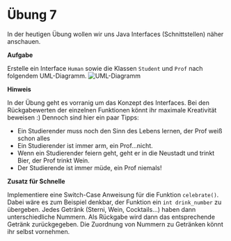 # Übung 7

In der heutigen Übung wollen wir uns Java Interfaces (Schnittstellen) näher anschauen.

**Aufgabe**

Erstelle ein Interface `Human` sowie die Klassen `Student` und `Prof` nach folgendem UML-Diagramm.
![UML-Diagramm](https://raw.githubusercontent.com/morpfl/javakurs/master/exercises/javaKurs2.png)

**Hinweis**

In der Übung geht es vorranig um das Konzept des Interfaces. Bei den Rückgabewerten der einzelnen Funktionen könnt ihr maximale Kreativität beweisen :) Dennoch sind hier ein paar Tipps:
- Ein Studierender muss noch den Sinn des Lebens lernen, der Prof weiß schon alles
- Ein Studierender ist immer arm, ein Prof...nicht.
- Wenn ein Studierender feiern geht, geht er in die Neustadt und trinkt Bier, der Prof trinkt Wein.
- Der Studierende ist immer müde, ein Prof niemals!

**Zusatz für Schnelle**

Implementiere eine Switch-Case Anweisung für die Funktion `celebrate()`. Dabei wäre es zum Beispiel denkbar, der Funktion ein `int drink_number` zu übergeben. Jedes Getränk (Sterni, Wein, Cocktails...) haben dann unterschiedliche Nummern. Als Rückgabe wird dann das entsprechende Getränk zurückgegeben. Die Zuordnung von Nummern zu Getränken könnt ihr selbst vornehmen. 
